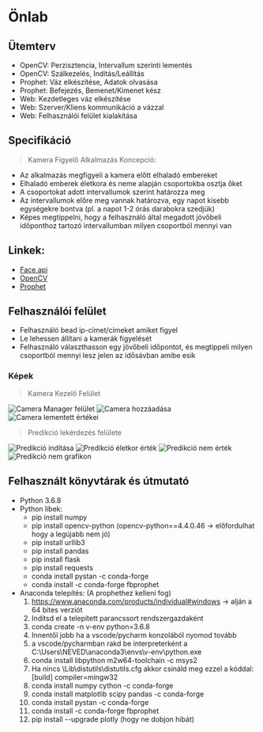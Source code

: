 # Önlab
## Ütemterv
- OpenCV: Perzisztencia, Intervallum szerinti lementés
- OpenCV: Szálkezelés, Indítás/Leállítás
- Prophet: Váz elkészítése, Adatok olvasása
- Prophet: Befejezés, Bemenet/Kimenet kész
- Web: Kezdetleges váz elkészítése
- Web: Szerver/Kliens kommunikáció a vázzal
- Web: Felhasználói felület kialakítása

## Specifikáció
> Kamera Figyelő Alkalmazás
Koncepció:
- Az alkalmazás megfigyeli a kamera előtt elhaladó embereket
- Elhaladó emberek életkora és neme alapján csoportokba osztja őket
- A csoportokat adott intervallumok szerint határozza meg
- Az intervallumok előre meg vannak határozva, egy napot kisebb egységekre bontva (pl. a napot 1-2 órás darabokra szedjük)
- Képes megtippelni, hogy a felhasználó által megadott jövőbeli időponthoz tartozó intervallumban milyen csoportból mennyi van

## Linkek:
- [Face api](https://github.com/justadudewhohacks/face-api.js)
- [OpenCV](https://www.youtube.com/watch?v=oXlwWbU8l2o)
- [Prophet](https://facebook.github.io/prophet/)

## Felhasználói felület
- Felhasználó bead ip-címet/címeket amiket figyel
- Le lehessen állítani a kamerák figyelését
- Felhasználó választhasson egy jövőbeli időpontot, és megtippeli milyen csoportból mennyi lesz jelen az idősávban amibe esik
### Képek
> Kamera Kezelő Felület

![Camera Manager felület](https://github.com/markovics-gergely/onlab/blob/main/Dokumentáció/pics/cam1.PNG)
![Camera hozzáadása](https://github.com/markovics-gergely/onlab/blob/main/Dokumentáció/pics/camadd.PNG)
![Camera lementett értékei](https://github.com/markovics-gergely/onlab/blob/main/Dokumentáció/pics/camtable.PNG)
> Predikció lekérdezés felülete

![Predikció indítása](https://github.com/markovics-gergely/onlab/blob/main/Dokumentáció/pics/predstart.PNG)
![Predikció életkor érték](https://github.com/markovics-gergely/onlab/blob/main/Dokumentáció/pics/pred1.PNG)
![Predikció nem érték](https://github.com/markovics-gergely/onlab/blob/main/Dokumentáció/pics/pred2.PNG)
![Predikció nem grafikon](https://github.com/markovics-gergely/onlab/blob/main/Dokumentáció/pics/pred3.PNG)

## Felhasznált könyvtárak és útmutató
- Python 3.6.8
- Python libek:
	- pip install numpy
	- pip install opencv-python (opencv-python==4.4.0.46 -> előfordulhat hogy a legújabb nem jó)
	- pip install urllib3
	- pip install pandas
	- pip install flask
	- pip install requests
	- conda install pystan -c conda-forge
	- conda install -c conda-forge fbprophet
- Anaconda telepítés: (A prophethez kelleni fog)
	1. https://www.anaconda.com/products/individual#windows -> alján a 64 bites verziót
	2. Indítsd el a telepített parancssort rendszergazdaként
	3. conda create -n v-env python=3.6.8
	4. Innentől jobb ha a vscode/pycharm konzolából nyomod tovább
	5. a vscode/pycharmban rakd be interpreterként a C:\Users\NEVED\anaconda3\envs\v-env\python.exe
	6. conda install libpython m2w64-toolchain -c msys2
	7. Ha nincs \Lib\distutils\distutils.cfg akkor csináld meg ezzel a kóddal:
[build]
compiler=mingw32
	8. conda install numpy cython -c conda-forge
	9. conda install matplotlib scipy pandas -c conda-forge
	10. conda install pystan -c conda-forge
	11. conda install -c conda-forge fbprophet
	12. pip install --upgrade plotly (hogy ne dobjon hibát)
